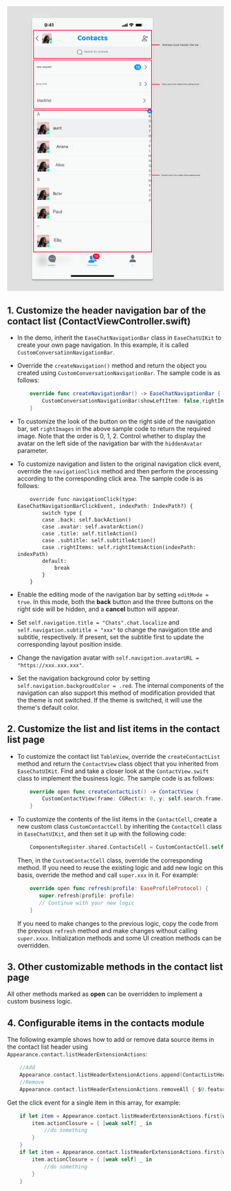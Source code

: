 ![Customize Your Contact List](./assets/images/customize-your-contact-list.png)

## 1. Customize the header navigation bar of the contact list (ContactViewController.swift)

- In the demo, inherit the `EaseChatNavigationBar` class in `EaseChatUIKit` to create your own page navigation. In this example, it is called `CustomConversationNavigationBar`.

- Override the `createNavigation()` method and return the object you created using `CustomConversationNavigationBar`. The sample code is as follows:

    ```Swift
        override func createNavigationBar() -> EaseChatNavigationBar {
            CustomConversationNavigationBar(showLeftItem: false,rightImages: [UIImage(named: "add", in: .chatBundle, with: nil,hiddenAvatar: false)
        }
    ```

- To customize the look of the button on the right side of the navigation bar, set `rightImages` in the above sample code to return the required image. Note that the order is 0, 1, 2. Control whether to display the avatar on the left side of the navigation bar with the `hiddenAvatar` parameter.

- To customize navigation and listen to the original navigation click event, override the `navigationClick` method and then perform the processing according to the corresponding click area. The sample code is as follows:

    ```
        override func navigationClick(type: EaseChatNavigationBarClickEvent, indexPath: IndexPath?) {
            switch type {
            case .back: self.backAction()
            case .avatar: self.avatarAction()
            case .title: self.titleAction()
            case .subtitle: self.subtitleAction()
            case .rightItems: self.rightItemsAction(indexPath: indexPath)
            default:
                break
            }
        }
    ```

- Enable the editing mode of the navigation bar by setting `editMode = true`. In this mode, both the **back** button and the three buttons on the right side will be hidden, and a **cancel** button will appear.

- Set `self.navigation.title = "Chats".chat.localize` and `self.navigation.subtitle = "xxx"` to change the navigation title and subtitle, respectively. If present, set the subtitle first to update the corresponding layout position inside.

- Change the navigation avatar with `self.navigation.avatarURL = "https://xxx.xxx.xxx"`.

- Set the navigation background color by setting `self.navigation.backgroudColor = .red`. The internal components of the navigation can also support this method of modification provided that the theme is not switched. If the theme is switched, it will use the theme's default color.

## 2. Customize the list and list items in the contact list page

- To customize the contact list `TableView`, override the `createContactList` method and return the `ContactView` class object that you inherited from `EaseChatUIKit`. Find and take a closer look at the `ContactView.swift` class to implement the business logic. The sample code is as follows:

    ```Swift
        override open func createContactList() -> ContactView {
            CustomContactView(frame: CGRect(x: 0, y: self.search.frame.maxY+5, width: self.view.frame.width, height: self.view.frame.height-NavigationHeight-BottomBarHeight-(self.tabBarController?.tabBar.frame.height ?? 49)), style: .plain)
        }
    ```

- To customize the contents of the list items in the `ContactCell`, create a new custom class `CustomContactCell` by inheriting the `ContactCell` class in `EaseChatUIKit`, and then set it up with the following code:

    ```Swift
        ComponentsRegister.shared.ContactsCell = CustomContactCell.self
    ```

    Then, in the `CustomContactCell` class, override the corresponding method. If you need to reuse the existing logic and add new logic on this basis, override the method and call `super.xxx` in it. For example:

    ```Swift
        override open func refresh(profile: EaseProfileProtocol) {
           super.refresh(profile: profile)
           // Continue with your new logic
        }
    ```

    If you need to make changes to the previous logic, copy the code from the previous `refresh` method and make changes without calling `super.xxxx`. Initialization methods and some UI creation methods can be overridden.

## 3. Other customizable methods in the contact list page

All other methods marked as **open** can be overridden to implement a custom business logic.

## 4. Configurable items in the contacts module

The following example shows how to add or remove data source items in the contact list header using `Appearance.contact.listHeaderExtensionActions`:

```Swift
    //Add
    Appearance.contact.listHeaderExtensionActions.append(ContactListHeaderItem(featureIdentify: "New", featureName: "NewFeature", featureIcon: UIImage(named: "NewFeature")))
    //Remove
    Appearance.contact.listHeaderExtensionActions.removeAll { $0.featureIdentify == "you want remove" }
```

Get the click event for a single item in this array, for example:

```Swift
    if let item = Appearance.contact.listHeaderExtensionActions.first(where: { $0.featureIdentify == "NewFriendRequest" }) {
        item.actionClosure = { [weak self] _ in
            //do something
        }
    }
    if let item = Appearance.contact.listHeaderExtensionActions.first(where: { $0.featureIdentify == "GroupChats" }) {
        item.actionClosure = { [weak self] _ in
            //do something
        }
    }
```

